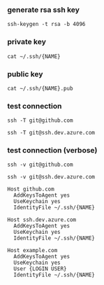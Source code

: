 ### generate rsa ssh key

```ssh-keygen -t rsa -b 4096```

### private key

```cat ~/.ssh/{NAME}```

### public key

```cat ~/.ssh/{NAME}.pub```

### test connection

```ssh -T git@github.com```

```ssh -T git@ssh.dev.azure.com```

### test connection (verbose)

```ssh -v git@github.com```

```ssh -v git@ssh.dev.azure.com```

```
Host github.com
  AddKeysToAgent yes
  UseKeychain yes
  IdentityFile ~/.ssh/{NAME}
```

```
Host ssh.dev.azure.com
  AddKeysToAgent yes
  UseKeychain yes
  IdentityFile ~/.ssh/{NAME}
```

```
Host example.com
  AddKeysToAgent yes
  UseKeychain yes
  User {LOGIN USER}
  IdentityFile ~/.ssh/{NAME}
```
